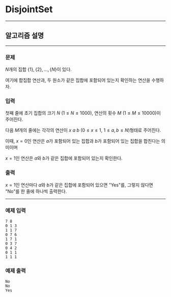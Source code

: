 # DisjointSet
---
## 알고리즘 설명

---
### 문제
$N$개의 집합 $\{1\}, \{2\}, \dots , \{N\}$이 있다.

여기에 합집합 연산과, 두 원소가 같은 집합에 포함되어 있는지 확인하는 연산을 수행하자.

### 입력
첫째 줄에 초기 집합의 크기 $N$ $(1 \leq N \leq 1000)$, 연산의 횟수 $M$ $(1 \leq M \leq 10000)$이 주어진다.

다음 $M$개의 줄에는 각각의 연산이 $x$ $a$ $b$ $(0 \leq x \leq 1,\ 1 \leq a,b \leq N)$형태로 주어진다.

이때, $x=0$인 연산은 $a$가 포함되어 있는 집합과 $b$가 포함되어 있는 집합을 합친다는 의미이며

$x=1$인 연산은 $a$와 $b$가 같은 집합에 포함되어 있는지 확인한다.

### 출력
$x=1$인 연산마다 $a$와 $b$가 같은 집합에 포함되어 있으면 "Yes"를, 그렇지 않다면 "No"를 한 줄에 하나씩 출력한다.

---
### 예제 입력
```
7 8
0 1 3
1 1 7
0 7 6
1 7 1
0 3 7
0 4 2
0 1 1
1 1 1
```

### 예제 출력
```
No
No
Yes
```